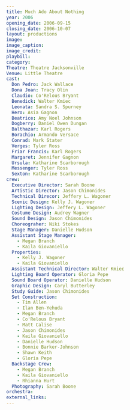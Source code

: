 ```yaml
---
title: Much Ado About Nothing
year: 2006
opening_date: 2006-09-15
closing_date: 2006-10-07
layout: productions
image:
image_caption:
image_credit:
playbill: 
category: 
Theatre: Theatre Jacksonville
Venue: Little Theatre
cast:
  Don Pedro: Jack Wallace
  Dona Joan: Tracy Olin
  Claudio: Co'Relous Bryant
  Benedick: Walter Kmiec
  Leonata: Sandra S. Spurney
  Hero: Asia Gagnon
  Beatrice: Amy Noel Johnson
  Dogberry: Daniel Owen Dungan
  Balthazar: Karl Rogers
  Borachio: Armando Versace
  Conrad: Mark Stater
  Verges: Tyler Ross
  Friar Francis: Karl Rogers
  Margaret: Jennifer Gagnon
  Ursula: Katharine Scarborough
  Messenger: Tyler Ross
  Sexton: Katharine Scarborough
crew:
  Executive Director: Sarah Boone
  Artistic Director: Jason Chimonides
  Technical Direcor: Jeffery L. Wagoner
  Scenic Design: Kelly J. Wagoner
  Lighting Design: Jeffery L. Wagoner
  Costume Design: Audrey Wagner
  Sound Design: Jason Chimonides
  Choreograher: Niki Stokes
  Stage Manager: Danielle Hudson
  Assistant Stage Manager: 
    - Megan Branch
    - Kaila Giovaniello
  Properties: 
    - Kelly J. Wagoner
    - Kaila Giovaniello
  Assistant Technical Director: Walter Kmiec
  Lighting Board Operator: Gloria Pepe
  Sound Board Operator: Danielle Hudson
  Graphic Design: Caryl Butterley
  Study Guide: Jason Chimonides
  Set Construction: 
    - Tim Allen
    - Ilan Ben-Yehuda
    - Megan Branch
    - Co'Relous Bryant
    - Matt Calise
    - Jason Chimonides
    - Kaila Giovaniello
    - Danielle Hudson
    - Bonnie Barker-Johnson
    - Shawn Keith
    - Gloria Pepe
  Backstage Crew: 
    - Megan Branch
    - Kaila Giovaniello
    - Rhianna Hurt
  Photography: Sarah Boone
orchestra:
external_links:
---
```

